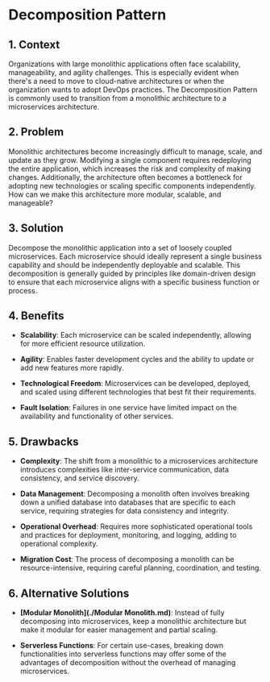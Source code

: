 # Decomposition Pattern


## 1. Context

Organizations with large monolithic applications often face scalability, manageability, and agility challenges. This is especially evident when there's a need to move to cloud-native architectures or when the organization wants to adopt DevOps practices. The Decomposition Pattern is commonly used to transition from a monolithic architecture to a microservices architecture.


## 2. Problem

Monolithic architectures become increasingly difficult to manage, scale, and update as they grow. Modifying a single component requires redeploying the entire application, which increases the risk and complexity of making changes. Additionally, the architecture often becomes a bottleneck for adopting new technologies or scaling specific components independently. How can we make this architecture more modular, scalable, and manageable?


## 3. Solution

Decompose the monolithic application into a set of loosely coupled microservices. Each microservice should ideally represent a single business capability and should be independently deployable and scalable. This decomposition is generally guided by principles like domain-driven design to ensure that each microservice aligns with a specific business function or process.


## 4. Benefits

- **Scalability**: Each microservice can be scaled independently, allowing for more efficient resource utilization.

- **Agility**: Enables faster development cycles and the ability to update or add new features more rapidly.

- **Technological Freedom**: Microservices can be developed, deployed, and scaled using different technologies that best fit their requirements.

- **Fault Isolation**: Failures in one service have limited impact on the availability and functionality of other services.


## 5. Drawbacks

- **Complexity**: The shift from a monolithic to a microservices architecture introduces complexities like inter-service communication, data consistency, and service discovery.

- **Data Management**: Decomposing a monolith often involves breaking down a unified database into databases that are specific to each service, requiring strategies for data consistency and integrity.

- **Operational Overhead**: Requires more sophisticated operational tools and practices for deployment, monitoring, and logging, adding to operational complexity.

- **Migration Cost**: The process of decomposing a monolith can be resource-intensive, requiring careful planning, coordination, and testing.


## 6. Alternative Solutions

- **[Modular Monolith](./Modular Monolith.md)**: Instead of fully decomposing into microservices, keep a monolithic architecture but make it modular for easier management and partial scaling.

- **Serverless Functions**: For certain use-cases, breaking down functionalities into serverless functions may offer some of the advantages of decomposition without the overhead of managing microservices.

